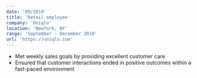 ```yaml
---
date: '09/2019'
title: 'Retail employee'
company: 'Uniqlo'
location: 'NewYork, NY'
range: 'September - December 2019'
url: 'https://uniqlo.com'
---
```


- Met weekly sales goals by providing excellent customer care
- Ensured that customer interactions ended in positive outcomes within a fast-paced environment
